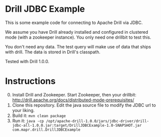 # Drill JDBC Example

This is some example code for connecting to Apache Drill via JDBC. 

We assume you have Drill already installed and configured in clustered mode (with a zookeeper instance). You only need one drillbit to test this.

You don't need any data. The test query will make use of data that ships with drill. The data is stored in Drill's classpath.

Tested with Drill 1.0.0.

# Instructions

0. Install Drill and Zookeeper. Start Zookeeper, then your drillbit: http://drill.apache.org/docs/distributed-mode-prerequisites/
1. Clone this repository. Edit the java source file to modify the JDBC url to your liking.
2. Build it: `mvn clean package`
3. Run it: `java -cp /opt/apache-drill-1.0.0/jars/jdbc-driver/drill-jdbc-all-1.0.0.jar:target/DrillJDBCExample-1.0-SNAPSHOT.jar com.mapr.drill.DrillJDBCExample`

